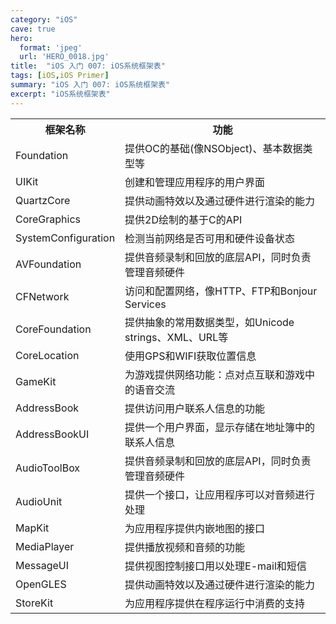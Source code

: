 ```yaml
---
category: "iOS"
cave: true
hero:
  format: 'jpeg'
  url: 'HERO_0018.jpg'
title:  "iOS 入门 007: iOS系统框架表"
tags: [iOS,iOS Primer]
summary: "iOS 入门 007: iOS系统框架表"
excerpt: "iOS系统框架表"
---
```

<table>
<tr>
<th>框架名称</th>
<th>功能</th>
</tr>
<tr>
<td>Foundation</td>
<td>提供OC的基础(像NSObject)、基本数据类型等</td>
</tr>
<tr>
<td>UIKit</td>
<td>创建和管理应用程序的用户界面</td>
</tr>
<tr>
<td>QuartzCore</td>
<td>提供动画特效以及通过硬件进行渲染的能力</td>
</tr>
<tr>
<td>CoreGraphics</td>
<td>提供2D绘制的基于C的API</td>
</tr>
<tr>
<td>SystemConfiguration</td>
<td>检测当前网络是否可用和硬件设备状态</td>
</tr>
<tr>
<td>AVFoundation</td>
<td>提供音频录制和回放的底层API，同时负责管理音频硬件</td>
</tr>
<tr>
<td>CFNetwork</td>
<td>访问和配置网络，像HTTP、FTP和Bonjour Services</td>
</tr>
<tr>
<td>CoreFoundation</td>
<td>提供抽象的常用数据类型，如Unicode strings、XML、URL等</td>
</tr>
<tr>
<td>CoreLocation</td>
<td>使用GPS和WIFI获取位置信息</td>
</tr>
<tr>
<td>GameKit</td>
<td>为游戏提供网络功能：点对点互联和游戏中的语音交流</td>
</tr>
<tr>
<td>AddressBook</td>
<td>提供访问用户联系人信息的功能</td>
</tr>
<tr>
<td>AddressBookUI</td>
<td>提供一个用户界面，显示存储在地址簿中的联系人信息</td>
</tr>
<tr>
<td>AudioToolBox</td>
<td>提供音频录制和回放的底层API，同时负责管理音频硬件</td>
</tr>
<tr>
<td>AudioUnit</td>
<td>提供一个接口，让应用程序可以对音频进行处理</td>
</tr>
<tr>
<td>MapKit</td>
<td>为应用程序提供内嵌地图的接口</td>
</tr>
<tr>
<td>MediaPlayer</td>
<td>提供播放视频和音频的功能</td>
</tr>
<tr>
<td>MessageUI</td>
<td>提供视图控制接口用以处理E-mail和短信</td>
</tr>
<tr>
<td>OpenGLES</td>
<td>提供动画特效以及通过硬件进行渲染的能力</td>
</tr>
<tr>
<td>StoreKit</td>
<td>为应用程序提供在程序运行中消费的支持</td>
</tr>
</table>
